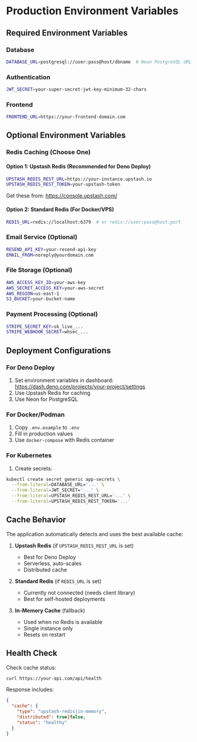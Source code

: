 # Production Environment Variables

## Required Environment Variables

### Database
```bash
DATABASE_URL=postgresql://user:pass@host/dbname  # Neon PostgreSQL URL
```

### Authentication
```bash
JWT_SECRET=your-super-secret-jwt-key-minimum-32-chars
```

### Frontend
```bash
FRONTEND_URL=https://your-frontend-domain.com
```

## Optional Environment Variables

### Redis Caching (Choose One)

#### Option 1: Upstash Redis (Recommended for Deno Deploy)
```bash
UPSTASH_REDIS_REST_URL=https://your-instance.upstash.io
UPSTASH_REDIS_REST_TOKEN=your-upstash-token
```

Get these from: https://console.upstash.com/

#### Option 2: Standard Redis (For Docker/VPS)
```bash
REDIS_URL=redis://localhost:6379  # or redis://user:pass@host:port
```

### Email Service (Optional)
```bash
RESEND_API_KEY=your-resend-api-key
EMAIL_FROM=noreply@yourdomain.com
```

### File Storage (Optional)
```bash
AWS_ACCESS_KEY_ID=your-aws-key
AWS_SECRET_ACCESS_KEY=your-aws-secret
AWS_REGION=us-east-1
S3_BUCKET=your-bucket-name
```

### Payment Processing (Optional)
```bash
STRIPE_SECRET_KEY=sk_live_...
STRIPE_WEBHOOK_SECRET=whsec_...
```

## Deployment Configurations

### For Deno Deploy
1. Set environment variables in dashboard: https://dash.deno.com/projects/your-project/settings
2. Use Upstash Redis for caching
3. Use Neon for PostgreSQL

### For Docker/Podman
1. Copy `.env.example` to `.env`
2. Fill in production values
3. Use `docker-compose` with Redis container

### For Kubernetes
1. Create secrets:
```bash
kubectl create secret generic app-secrets \
  --from-literal=DATABASE_URL='...' \
  --from-literal=JWT_SECRET='...' \
  --from-literal=UPSTASH_REDIS_REST_URL='...' \
  --from-literal=UPSTASH_REDIS_REST_TOKEN='...'
```

## Cache Behavior

The application automatically detects and uses the best available cache:

1. **Upstash Redis** (if `UPSTASH_REDIS_REST_URL` is set)
   - Best for Deno Deploy
   - Serverless, auto-scales
   - Distributed cache

2. **Standard Redis** (if `REDIS_URL` is set) 
   - Currently not connected (needs client library)
   - Best for self-hosted deployments

3. **In-Memory Cache** (fallback)
   - Used when no Redis is available
   - Single instance only
   - Resets on restart

## Health Check

Check cache status:
```bash
curl https://your-api.com/api/health
```

Response includes:
```json
{
  "cache": {
    "type": "upstash-redis|in-memory",
    "distributed": true|false,
    "status": "healthy"
  }
}
```